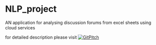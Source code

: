 # NLP_project
AN application for analysing discussion forums from excel sheets using cloud services

for detailed description please visit [![GitPitch](https://gitpitch.com/assets/badge.svg)](https://gitpitch.com/abhilashreddyy/NLP_project/master?grs=github&t=white)
